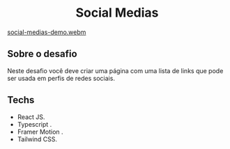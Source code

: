 <h1 align="center">Social Medias</h1>

[social-medias-demo.webm](https://user-images.githubusercontent.com/81709922/185982673-0220db0b-5be7-4c35-ab7c-3bc4fef6fa0d.webm)

## Sobre o desafio

Neste desafio você deve criar uma página com uma lista de links que pode ser usada em perfis de redes sociais.

## Techs

- React JS.
- Typescript .
- Framer Motion .
- Tailwind CSS.
